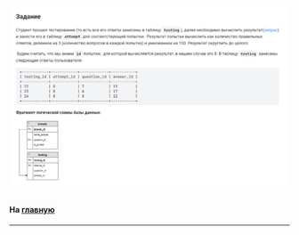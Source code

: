 

<img src="../art/3.2.3.task.png" alt="solution" >

```sql

```



#### На [главную](https://github.com/BEPb/stepik_sql#readme)

---


